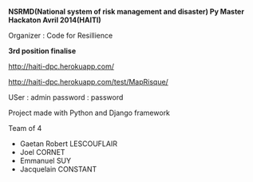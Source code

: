 
**NSRMD(National system of risk management and disaster) Py Master Hackaton Avril 2014(HAITI)**
 
 Organizer : Code for Resillience
 
 **3rd position finalise**

http://haiti-dpc.herokuapp.com/

http://haiti-dpc.herokuapp.com/test/MapRisque/

USer : admin
password : password

Project made with Python and Django framework


Team of 4
- Gaetan Robert LESCOUFLAIR
- Joel CORNET
- Emmanuel SUY
- Jacquelain CONSTANT


